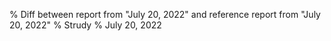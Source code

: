 % Diff between report from "July 20, 2022" and reference report from "July 20, 2022"
% Strudy
% July 20, 2022


